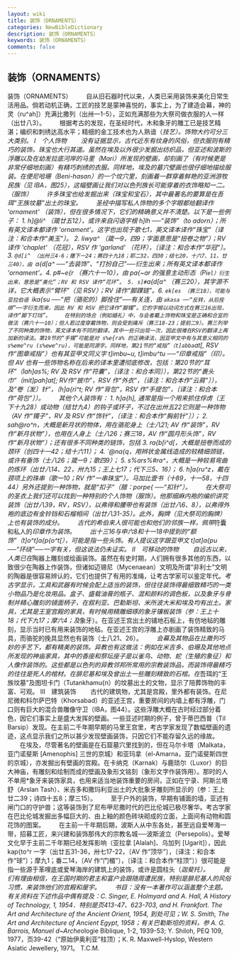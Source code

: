 ```yaml
---
layout: wiki
title: 装饰（ORNAMENTS）
categories: NewBibleDictionary
description: 装饰（ORNAMENTS）
keywords: 装饰（ORNAMENTS）
comments: false
---
```


## 装饰（ORNAMENTS）



装饰（ORNAMENTS）
　　自从旧石器时代以来，人类已采用装饰来美化日常生活用品。倘若动机正确，工匠的技艺是蒙神喜悦的，事实上，为了建造会幕，神的灵（ru^ah]）充满比撒列（出卅一1-5），正如充满那些为大祭司做衣服的人一样（出廿八3）。
　　根据考古的发现，在圣经时代，木和象牙的雕工已是技艺精湛；编织和刺绣达高水平；精细的金工技术也为人熟谙（*技艺）。饰物大约可分三大类别。
Ⅰ　个人饰物
　　没有证据显示，古代近东有纹身的风俗，但衣服则有精巧的装饰，珠宝也大行其道。虽然在埃及以外很少发掘出纺织品，但亚述和波斯的浮雕以及在幼发拉底河岸的马里（Mari）所发现的壁画，却刻画了（有时候更是非常仔细地刻画）有精巧刺绣的衣服。同样地，埃及的墓穴壁画也很仔细地描绘服装。在便尼哈珊（Beni-hasan）的一个坟穴里，刻画着一群穿着鲜艳的亚洲游牧民族（见 IBA，图25），这幅壁画让我们对以色列族长可能穿着的衣饰略知一二。（*服饰）
　　许多珠宝也给发掘出来（*珠宝和宝石），其中最著名的要算是在*吾珥“王族坟墓”出土的珠宝。
　　圣经中描写私人饰物的多个字眼都给翻译作 'ornament' （装饰），但在很多情况下，它们的精确意义并不清楚。以下是一些例子： 1. h]@li^ （箴廿五12），或许来自闪语字根 h]lh ──“装饰”（to adorn）；所有英文译本都译作 'ornament'。这字也出现于歌七1，英文译本译作“珠宝”〔译注：和合本作“美玉”〕。 2. liwya^ （箴一9，四9；字面意思是“扭卷之物”）；RV 译作 'chaplet' （花冠），RSV 作 'garland' （花环），〔译注：和合本作“华冠”〕。3. `@d[i^ （出卅三4-6；撒下一24；赛四十九18；耶二32，四30；结七20，十六7、11，廿三40），由 `a{d[a^ ──“去装饰”、“打扮自己”──衍生出来；所有英文译本都译作 'ornament'。4. p#~e{r （赛六十一10），由 pa{~ar 的强意主动形态（Pi`el）衍生出来，意思是“美化”；RV 和 RSV 译作“花环”。 5. s]#`a{d[a^ （赛三20），其字源不详，它大概表示“臂环”（见 RSV）；RV 译作“脚踝链”。6. `ek[es （赛三18），可能与亚拉伯语 `ika{su ──“把（骆驼的）脚拴住”──有关连，由 `akasa ──“反转，从后拴绑”──字衍生而来，因此 RV 和 RSV 把它译作“脚镯”。它的字根以动词方式在赛三16出现，译作“脚下玎珰”。
　　在特别的场合（例如婚礼）中，与会者戴上饰物和珠宝是正确和合宜的做法（赛六十一10）；但人若过度穿戴饰物，则会受到痛斥（赛三18-23；提前二9）。赛三列举了不同种类的饰物，英文译本有不同的翻译。其中一些只出现一次，因此很难在RSV的翻译上再加新的译法。第19节的“手镯”可能是对 s%e{ra% 的正确译法，因亚甲文中有与其意义相同的 s%eme^ru (s%ewe^ru)，可能是同源字。同样地，第21节的“戒指”（t]abba`at[, RSV 作“图章戒指”）也有其亚甲文同义字 t]imbu~u, t]imbu^tu ──“印章戒指”（*印）。但 AV 也有一些饰物名称在后来的译本里遭彻底修改，包括：第20节的“耳环”（lah]as%; RV 及 RSV 作*“符囊”，〔译注：和合本同〕），第22节的“裹头巾”（mit]pah]at[; RV作“披巾”，RSV 作“外衣”，〔译注：和合本作“云肩”〕），及“卷〔发〕针”，〔h]a{ri^t; RV 作“背包”，RSV 作“手提包”，〔译注：和合本作“荷包”〕）。
　　其他个人装饰有： 1. h]a{h], 通常是指一个用来抓住俘虏（王下十九28）或动物（结廿九4）的钩子或环子，不过在出卅五22它则是一种饰物（AV 作“镯子”，RV 及 RSV 作“饰针”，〔译注：和合本作“胸前针”〕）； 2. s*ah@ro^n，大概是新月状的物体，用在骆驼身上（士八21; AV 作“装饰”，RV 作“新月状物”），也用在人身上（士八26；赛三18，AV 作“圆月形头饰”，RV 作“新月状物”）；还有很多不同种类的链饰，包括 3. ra{b[i^d[，大概是扭卷而成的颈环（创四十一42；结十六11）； 4. `@na{q，用辫状金属线造成的较精细颈链，或许有垂饰（士八26；箴一9；歌四9）； 5. s%ars%#ra^，大概是一种较易弯曲的炼环（出廿八14、22，卅九15；王上七17；代下三5、16）； 6. h]a{ru^z，戴在颈项上的珠串（歌一10；RV 作“一串珠宝”）。马加比壹书（十89，十一58，十四44）另外还提到一种饰物，就是“扣子”（腊：porpe{ ──“扣针”）。
　　在大祭司的圣衣上我们还可以找到一种特别的个人饰物（*服饰）。他那细麻内袍的编织讲究装饰（出廿八39，RV，RSV），以弗得和腰带也有装饰（出廿八6、8），以弗得外袍的底边有金铃铛和石榴相间（出廿八31-35）。此外，胸牌（见*大祭司的胸牌）上也有装饰的成分。
　　古代的希伯来人很可能也和他们的邻族一样，佩带*符囊和私人的*印章作为装饰。
　　出十三16与申六8和十一18中提到的“额饰”（t]o^t]a{p{o^t[），可能是指一些头饰。有人提议这字跟亚甲文 t]at]a{pu ──“环绕”──一字有关，但这说法仍未证实。
Ⅱ　可移动的饰物
　　自远古以来，人类已在*陶器上雕刻或绘画装饰。虽然在有史时期，人们拥有很多其他的东西，以致很少在陶器上作装饰，但诸如迈锡尼（Mycenaean）文明及所谓“非利士”文明的陶器是很容易辨认的，它们也提供了有用的准绳，让考古学家可以鉴定年代。*考古学显示，工具和武器有时候会配上适当的装饰，但往往装饰得最细致精巧的一类小物品乃是化妆用品。盒子、盛载油膏的瓶子、混和颜料的调色板，以及象牙与骨制并精心雕刻的镜面柄子，在叙利亚、巴勒斯坦、米所波大米和埃及均有出土。家具，尤其是王室宫殿的家具，有时候用精雕细琢的象牙镶板装饰（参：王上十18；代下九17；摩六4；及*象牙）。在亚述王宫出土的铺地石板上，有仿地毡的雕刻，显示当时已有用来装饰的地毡。在亚述王宫的浮雕上亦剧画了装饰精致的马具，而骆驼的挽具显然也有装饰（士八21、26）。
　　*会幕及其物品在比撒列巧妙的手艺下，都有精美的装饰。异教也有这做法：例如在米吉多、伯珊及其他地点所发现的神庙家具，其中的香座和祭坛座子是以雀鸟、动物、蛇（生殖的象征）和人像作装饰的。这些都是以色列的异教邻邦所常用的宗教装饰品，而装饰得最精巧的往往是死人的棺材。在腓尼基和埃及曾出土一些雕刻精致的石棺。在*吾珥的“王族坟墓”及图坦卡门（Tutankhamu{n）的坟墓出土的文物，显示了陪葬饰物的丰富、可观。
Ⅲ　建筑装饰
　　古代的建筑物，尤其是宫殿，里外都有装饰。在尼尼微和科尔萨巴特（Khorsabad）的亚述王宫，重要房间的内墙上都有浮雕，门口则有巨大的混合兽雕像守卫（IBA，图44）。这些浮雕大概在古时经过部分着色，因它们事实上是盛大发挥的壁画。一些亚述时期的例子，曾于蒂巴西普（Til Barsip）发现。在主前二千年期早期的马里王宫里，考古学家发现了数幅壁画的遗迹，这点显示我们之所以甚少发现壁画装饰，只因它们不能存留久远的缘故。
　　在埃及，尽管著名的壁画是在石窟墓穴里找到的，但在马尔卡塔（Malkata，亚门诺斐斯 [Amenophis] 三世的京城）和亚玛拿（el-Amarna，亚门诺斐斯四世的京城），亦发掘出有壁画的宫殿。在卡纳克（Karnak）与鹿琐尔（Luxor）的巨大神庙，有雕刻和绘制而成的壁画及象形文铭刻（象形文字作装饰用）。那时的人不单用*象牙来装饰家具，也用来适当地装饰重要的房间，正如在宁录、阿斯兰塔舒（Arslan Tash）、米吉多和撒玛利亚出土的大批象牙雕刻所显示的（参：王上廿二39；诗四十五8；摩三15）。
　　至于户外的装饰，早期有铺面的墙，亚述有闸门口的守护兽；这等装饰到了尼布甲尼撒时代的巴比伦城已极尽奢华。考古学家在巴比伦城发掘出多幅巨大的、由上釉的颜色砖块砌成的立面，上面间有动物和圆花饰的图案。
　　在主前一千年期后期，波斯人从中东各处，甚至远自爱琴海一带，招募工匠，来兴建和装饰那伟大的宗教名城──波斯波立（Persepolis）。爱琴文化早于主前二千年期已经发挥影响（亚拉拿 [Alalah\]、乌加列 [Ugarit]），因此 kap{to^r 一字（出廿五31-36，卅七17-22，〔AV 作“顶华”〕，〔译注：和合本作“球”〕；摩九1；番二14，〔AV 作“门楣”〕，〔译注：和合本作“柱顶”〕）很可能是指一些源于革哩底或爱琴海岸的建筑上的装饰，或许是圆柱头（*迦斐托）。
　　我们有理由相信，在王国时期的君主和富户会跟随周遭民族，特别是腓尼基人的风俗习惯，来装饰他们的宫殿和屋宇。
　　书目：没有一本著作可以涵盖整个主题。有关资料在下述作品中偶有提及：C. Singer, E. Holmyard and
A. Hall, A History of Technology, 1,
1954．特别是页413-47、623-703, and H. Frankfort. The
Art and Architecture of the Ancient Orient, 1954, 到处可见；W. S. Smith, The Art and Architecture of Ancient Egypt,
1958；有关巴勒斯坦的资料，参 A. G. Barrois, Manuel
d~Arche*ologie Biblique, 1-2, 1939-53; Y. Shiloh, PEQ
109, 1977，页39-42（“原始伊奥利亚”柱顶）；K. R. Maxwell-Hyslop, Western
Asiatic Jewellery, 1971。
T.C.M.




